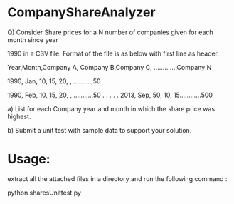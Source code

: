 CompanyShareAnalyzer
========================

Q) Consider Share prices for a N number of companies given for each month since year

1990 in a CSV file. Format of the file is as below with first line as header.

Year,Month,Company A, Company B,Company C, .............Company N

1990, Jan, 10, 15, 20, , ..........,50

1990, Feb, 10, 15, 20, , ..........,50 . . . . . 2013, Sep, 50, 10, 15............500

a) List for each Company year and month in which the share price was highest.

b) Submit a unit test with sample data to support your solution.


Usage:
======

extract all the attached files in a directory and run the following command :

python sharesUnittest.py 

